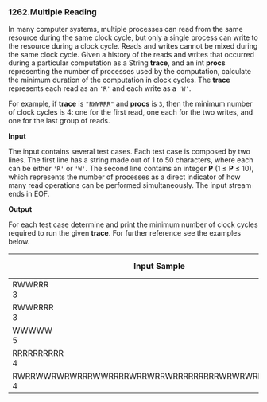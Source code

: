 ### 1262.Multiple Reading

In many computer systems, multiple processes can read from the same resource during the same clock cycle, but only a single process can write to the resource during a clock cycle. Reads and writes cannot be mixed during the same clock cycle. Given a history of the reads and writes that occurred during a particular computation as a String **trace**, and an int **procs** representing the number of processes used by the computation, calculate the minimum duration of the computation in clock cycles. The **trace** represents each read as an `'R'` and each write as a `'W'`.

For example, if **trace** is `"RWWRRR"` and **procs** is `3`, then the minimum number of clock cycles is 4: one for the first read, one each for the two writes, and one for the last group of reads.

**Input**

The input contains several test cases. Each test case is composed by two lines. The first line has a string made out of 1 to 50 characters, where each can be either `'R'` or `'W'`. The second line contains an integer **P** (1 ≤ **P** ≤ 10), which represents the number of processes as a direct indicator of how many read operations can be performed simultaneously. The input stream ends in EOF.

**Output**

For each test case determine and print the minimum number of clock cycles required to run the given **trace**. For further reference see the examples below.


| Input Sample | Output Sample |
| ------------ | ------------- |
| RWWRRR<br>3  | 4 |
| RWWRRRR<br>3  | 5 |
| WWWWW<br>5  | 5 |
| RRRRRRRRRR<br>4 | 3 |
| RWRRWWRWRWRRRWWRRRRWRRWRRWRRRRRRRRRWRWRWRRRRWRRRRR<br>4 | 30 |
